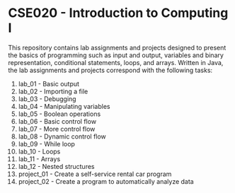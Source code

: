 # CSE020 - Introduction to Computing I

This repository contains lab assignments and projects designed to present the basics of programming such as input and output, variables and binary representation, conditional statements, loops, and arrays. Written in Java, the lab assignments and projects correspond with the following tasks:

1. lab_01 - Basic output
2. lab_02 - Importing a file
3. lab_03 - Debugging
4. lab_04 - Manipulating variables
5. lab_05 - Boolean operations
6. lab_06 - Basic control flow
7. lab_07 - More control flow
8. lab_08 - Dynamic control flow
9. lab_09 - While loop
10. lab_10 - Loops
11. lab_11 - Arrays
12. lab_12 - Nested structures
13. project_01 - Create a self-service rental car program
14. project_02 - Create a program to automatically analyze data
